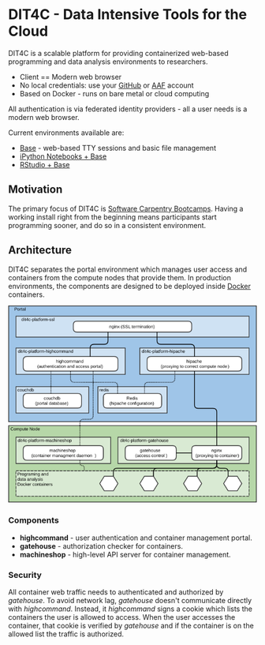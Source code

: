 # DIT4C - Data Intensive Tools for the Cloud

DIT4C is a scalable platform for providing containerized web-based programming and data analysis environments to researchers.

 * Client == Modern web browser
 * No local credentials: use your [GitHub][github] or [AAF][aaf] account
 * Based on Docker - runs on bare metal or cloud computing

All authentication is via federated identity providers - all a user needs is a modern web browser. 

Current environments available are:
 * [Base][dit4c-container-base] - web-based TTY sessions and basic file management
 * [iPython Notebooks + Base][dit4c-container-ipython]
 * [RStudio + Base][dit4c-container-rstudio]


## Motivation

The primary focus of DIT4C is [Software Carpentry Bootcamps][swc]. Having a working install right from the beginning means participants start programming sooner, and do so in a consistent environment.


## Architecture

DIT4C separates the portal environment which manages user access and containers from the compute nodes that provide them. In production environments, the components are designed to be deployed inside [Docker][docker] containers.

![DIT4C Architecture Diagram](docs/architecture.png)

### Components

 * __highcommand__ - user authentication and container management portal.
 * __gatehouse__ - authorization checker for containers.
 * __machineshop__ - high-level API server for container management.

### Security

All container web traffic needs to authenticated and authorized by _gatehouse_. To avoid network lag, _gatehouse_ doesn't communicate directly with _highcommand_. Instead, it _highcommand_ signs a cookie which lists the containers the user is allowed to access. When the user accesses the container, that cookie is verified by _gatehouse_ and if the container is on the allowed list the traffic is authorized.






[swc]: http://software-carpentry.org/
[aaf]: https://aaf.edu.au/
[github]: https://github.com/
[docker]: https://www.docker.com/
[dit4c-container-base]: https://registry.hub.docker.com/u/dit4c/dit4c-container-base/
[dit4c-container-ipython]: https://registry.hub.docker.com/u/dit4c/dit4c-container-ipython/
[dit4c-container-rstudio]: https://registry.hub.docker.com/u/dit4c/dit4c-container-rstudio/


